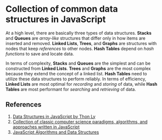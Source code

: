 # Collection of common data structures in JavaScript

At a high level, there are basically three types of data structures. **Stacks** and **Queues** are *array-like* structures that differ only in how items are inserted and removed. **Linked Lists**, **Trees**, and **Graphs** are structures with nodes that keep *references* to other nodes. **Hash Tables** depend on *hash functions* to save and locate data.

In terms of complexity, **Stacks** and **Queues** are the simplest and can be constructed from **Linked Lists**. **Trees** and **Graphs** are the most complex because they extend the concept of a linked list. **Hash Tables** need to utilize these data structures to perform reliably. In terms of efficiency, **Linked Lists** are most optimal for *recording* and *storing* of data, while **Hash Tables** are most performant for *searching* and *retrieving* of data.

## References

1. [Data Structures in JavaScript by Thon Ly](https://medium.com/siliconwat/data-structures-in-javascript-1b9aed0ea17c)
1. [Collection of classic computer science paradigms, algorithms, and approaches written in JavaScript](https://github.com/humanwhocodes/computer-science-in-javascript)
1. [JavaScript Algorithms and Data Structures](https://github.com/trekhleb/javascript-algorithms)